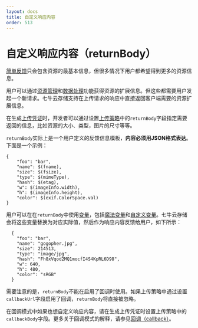 ```yaml
---
layout: docs
title: 自定义响应内容
order: 513
---
```

<a id="return-body"></a>
# 自定义响应内容（returnBody）

[简单反馈](simple-response.html)只会包含资源的最基本信息，但很多情况下用户都希望得到更多的资源信息。

用户可以通过[资源管理](../../rs/index.html)和[数据处理](../../fop/index.html)功能获得资源的扩展信息。但这些都需要用户发起一个新请求。七牛云存储支持在上传请求的响应中直接返回客户端需要的资源扩展信息。

在生成[上传凭证](../../../reference/security/upload-token.html)时，开发者可以通过设置[上传策略](../../../reference/security/put-policy.html)中的`returnBody`字段指定需要返回的信息，比如资源的大小、类型，图片的尺寸等等。

`returnBody`实际上是一个用户定义的反馈信息模板，**内容必须用JSON格式表达**。下面是一个示例：

```
{
    "foo": "bar",
    "name": $(fname),
    "size": $(fsize),
    "type": $(mimeType),
    "hash": $(etag),
    "w": $(imageInfo.width),
    "h": $(imageInfo.height),
    "color": $(exif.ColorSpace.val)
}
```

用户可以在在`returnBody`中使用[变量](vars.html)，包括[魔法变量](vars.html#magicvar)和[自定义变量](vars.html#xvar)。七牛云存储会将这些变量替换为对应实际值，然后作为响应内容反馈给用户，如下所示：

```
  {
    "foo": "bar",
    "name": "gogopher.jpg",
    "size": 214513,
    "type": "image/jpg",
    "hash": "Fh8xVqod2MQ1mocfI4S4KpRL6D98",
    "w": 640,
    "h": 480,
    "color": "sRGB"
  }
```

需要注意的是，`returnBody`不能在启用了回调时使用。如果上传策略中通过设置`callbackUrl`字段启用了回调，`returnBody`将直接被忽略。

在回调模式中如果也想自定义响应内容，请在生成上传凭证时设置上传策略中的`callbackBody`字段。更多关于回调模式的解释，请参见[回调（callback）](callback.html)。
